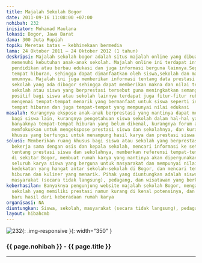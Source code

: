 ```yaml
---
title: Majalah Sekolah Bogor
date: 2011-09-16 11:08:00 +07:00
nohibah: 232
inisiator: Mohamad Maulana
lokasi: Bogor, Jawa Barat
dana: 300 Juta Rupiah
topik: Meretas batas – kebhinekaan bermedia
lama: 24 Oktober 2011 – 24 Oktober 2012 (1 tahun)
deskripsi: Majalah sekolah bogor adalah situs majalah online yang dibuat khusus untuk
  memenuhi kebutuhan anak-anak sekolah. Majalah online ini terdapat informasi tentang
  pendidikan atau berbau edukasi dan juga informasi berguna lainnya.Seperti kuliner,
  tempat hiburan, sehingga dapat dimanfaatkan oleh siswa,sekolah dan masyarakat pada
  umumnya. Majalah ini juga memberikan informasi tentang data prestasi siswa atau
  sekolah yang ada dibogor sehingga dapat memberikan makna dan nilai tersendiri bagi
  sekolah atau siswa yang berprestasi tersebut guna meningkatkan semangat dalam berkompetisi
  positif bagi siswa atau sekolah lainnya terdapat juga fitur-fitur rubrik khusus
  mengenai tempat-tempat menarik yang bermanfaat untuk siswa seperti informasi kuliner,
  tempat hiburan dan juga tempat-tempat yang mempunyai nilai edukasi
masalah: Kurangnya ekspose anak-anak berprestasi yang nantinya dapat menjadi motivasi
  bagi siswa lain, kurangnya pengetahuan siswa sekolah dalam hal-hal yang berbau birokrasi,
  banyaknya tempat-tempat hiburan yang belum dikenal, kurangnya forum atau media yang
  memfokuskan untuk mengekspose prestasi siswa dan sekolahnya, dan kurangnya wadah
  khusus yang berfungsi untuk menampung hasil karya dan prestasi siswa
solusi: Memberikan ruang khusus bagi siswa atau sekolah yang berprestasi untuk bereksplorasi,
  bekerja sama dengan osis dan kepala sekolah, mencari informasi ke setiap sekolah
  tentang prestasi siswa dan sekolahnya, memberkan referensi tempat-tempat menarik
  di sekitar Bogor, membuat rumah karya yang nantinya akan dipergunakan untuk menampung
  seluruh karya siswa yang berguna untuk masyarakat dan mempunyai nilai jual, menciptakan
  kedekatan yang hangat antar sekolah-sekolah di Bogor, dan mencari tempat-tempat
  hiburan dan kuliner yang menarik. Pihak yang diuntungkan adalah siswa, sekolah,
  masyarakat (secara tidak langsung), pedagang, dan wisatawan yang berkunjung ke Bogor
keberhasilan: Banyaknya pengunjung website majalah sekolah Bogor, mengangkat potensi
  sekolah yang memiliki prestasi namun kurang di kenal potensinya, dan timbulnya karya-karya
  baru hasil dari keberadaan rumah karya
organisasi: NA
diuntungkan: Siswa, sekolah, masyarakat (secara tidak langsung), pedagang, dan wisatawan yang berkunjung ke Bogor
layout: hibahcmb
---
```


![232](/static/img/hibahcmb/232.png){: .img-responsive }{: width="350" }

### {{ page.nohibah }} - {{ page.title }}

---
